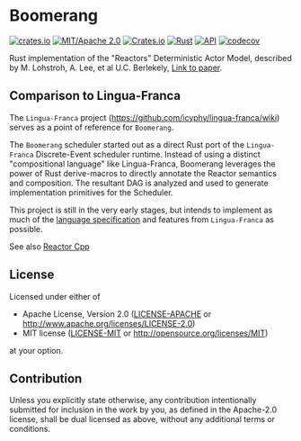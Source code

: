 # Boomerang

[![crates.io](https://img.shields.io/crates/v/boomerang.svg)](https://crates.io/crates/boomerang)
[![MIT/Apache 2.0](https://img.shields.io/badge/license-MIT%2FApache-blue.svg)](./LICENSE)
[![Crates.io](https://img.shields.io/crates/d/boomerang.svg)](https://crates.io/crates/boomerang)
[![Rust](https://github.com/jondo2010/boomerang/workflows/CI/badge.svg)](https://github.com/jondo2010/boomerang/actions)
[![API](https://docs.rs/boomerang/badge.svg)](https://docs.rs/boomerang)
[![codecov](https://codecov.io/github/jondo2010/boomerang/graph/badge.svg?token=PYXF8VSNY9)](https://codecov.io/github/jondo2010/boomerang)

Rust implementation of the "Reactors" Deterministic Actor Model, described by M. Lohstroh, A. Lee, et al U.C. Berlekely, [Link to paper](https://ptolemy.berkeley.edu/publications/papers/19/LohstrohEtAl_Reactors_DAC_2019.pdf).

## Comparison to Lingua-Franca

The `Lingua-Franca` project (https://github.com/icyphy/lingua-franca/wiki) serves as a point of reference for `Boomerang`.

The `Boomerang` scheduler started out as a direct Rust port of the `Lingua-Franca` Discrete-Event scheduler runtime. Instead of using a distinct "compositional language" like Lingua-Franca, Boomerang leverages the power of Rust derive-macros to directly annotate the Reactor semantics and composition. The resultant DAG is analyzed and used to generate implementation primitives for the Scheduler.

This project is still in the very early stages, but intends to implement as much of the [language specification](https://github.com/icyphy/lingua-franca/wiki/Language-Specification) and features from `Lingua-Franca` as possible.

See also [Reactor Cpp](https://github.com/tud-ccc/reactor-cpp)

## License

Licensed under either of

 * Apache License, Version 2.0
   ([LICENSE-APACHE](LICENSE-APACHE) or http://www.apache.org/licenses/LICENSE-2.0)
 * MIT license
   ([LICENSE-MIT](LICENSE-MIT) or http://opensource.org/licenses/MIT)

at your option.

## Contribution

Unless you explicitly state otherwise, any contribution intentionally submitted
for inclusion in the work by you, as defined in the Apache-2.0 license, shall be
dual licensed as above, without any additional terms or conditions.
